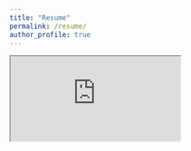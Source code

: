```yaml
---
title: "Resume"
permalink: /resume/
author_profile: true
---
```

<iframe src ="http://mickeyfeliciano.github.io/assets/images/Feliciano_Resume_Dec_2019.pdf"></iframe>
